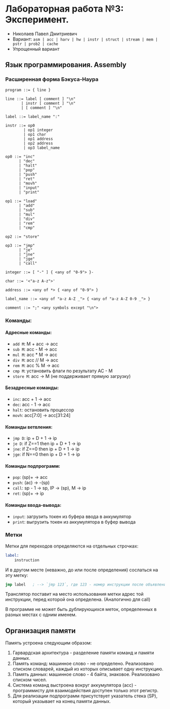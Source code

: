 # Лабораторная работа №3: Эксперимент.
- Николаев Павел Дмитриевич
- Вариант: `asm | acc | harv | hw | instr | struct | stream | mem | pstr | prob2 | cache`
- Упрощенный вариант

## Язык программирования. Assembly
### Расширенная форма Бэкуса-Наура
``` ebnf
program ::= { line }

line ::= label [ comment ] "\n"
       | instr [ comment ] "\n"
       | [ comment ] "\n"

label ::= label_name ":"

instr ::= op0
        | op1 integer
        | op1 char
        | op1 address
        | op2 address
        | op3 label_name

op0 ::= "inc"
      | "dec"
      | "halt"
      | "pop"
      | "push"
      | "ret"
      | "movh"
      | "input"
      | "print"

op1 ::= "load"
      | "add"
      | "sub"
      | "mul"
      | "div"
      | "rem"
      | "cmp"
      
op2 ::= "store"

op3 ::= "jmp"
      | "je"
      | "jne"
      | "jge"
      | "call"

integer ::= [ "-" ] { <any of "0-9"> }-

char ::= '<"a-z A-z">'

address ::= <any of *> { <any of "0-9"> }

label_name ::= <any of "a-z A-Z _"> { <any of "a-z A-Z 0-9 _"> }

comment ::= ";" <any symbols except "\n">
```

### Команды:

#### Адресные команды:
- `add M`: M + acc -> acc
- `sub M`: acc - M -> acc
- `mul M`: acc * M -> acc
- `div M`: acc // M -> acc
- `rem M`: acc % M -> acc
- `cmp M`: установить флаги по результату AC - M
- `store M`: acc -> M (не поддерживает прямую загрузку)

#### Безадресные команды:
- `inc`: acc + 1 -> acc
- `dec`: acc - 1 -> acc
- `halt`: остановить процессор
- `movh`: acc[7:0] -> acc[31:24]

#### Команды ветвления:
- `jmp D`: ip + D + 1 -> ip
- `je D`: if Z==1 then ip + D + 1 -> ip
- `jne`: if Z==0 then ip + D + 1 -> ip
- `jge`: if N==0 then ip + D + 1 -> ip

#### Команды подпрограмм:
- `pop`: (sp)+ -> acc
- `push`: (ac) -> -(sp)
- `call`: sp - 1 -> sp, IP -> (sp), M -> ip
- `ret`: (sp)+ -> ip

#### Команды ввода-вывода:
- `input`: загрузить токен из буфера ввода в аккумулятор
- `print`: выгрузить токен из аккумулятора в буфер вывода

### Метки
Метки для переходов определяются на отдельных строчках:
``` asm
label: 
    instruction
```

И в другом месте (неважно, до или после определения) сослаться на эту метку:
``` asm
jmp label   ; --> `jmp 123`, где 123 - номер инструкции после объявления метки
```

Транслятор поставит на место использования метки адрес той инструкции, перед которой она определена. (Аналогично для call)

В программе не может быть дублирующихся меток, определенных в разных местах с одним именем.

## Организация памяти
Память устроена следующим образом:
1. Гарвардская архитектура - разделение памяти команд и памяти данных.
2. Память команд: машинное слово - не определено. Реализовано списком словарей, каждый из которых описывает одну инструкцию.
3. Память данных: машинное слово - 4 байта, знаковое. Реализовано списком чисел.
4. Система команд выстроена вокруг аккумулятора (acc) - программисту для взаимодействия доступен только этот регистр. 
5. Для реализации подпрограмм присутствует указатель стека (SP), который указывает на конец памяти данных.

